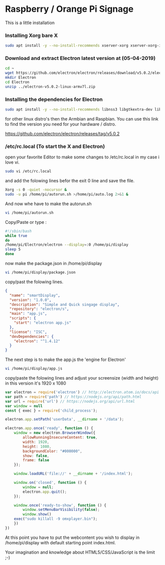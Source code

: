 # Raspberry / Orange Pi Signage 
This is a little installation 

### Installing Xorg bare X 
```bash
sudo apt install -y --no-install-recommends xserver-xorg xserver-xorg-input-evdev 
```
### Download and extract Electron latest version at (05-04-2019) 

```bash
cd ~
wget https://github.com/electron/electron/releases/download/v5.0.2/electron-v5.0.2-linux-armv7l.zip
mkdir Electron
cd Electron
unzip ../electron-v5.0.2-linux-armv7l.zip
```
### Installing the dependencies for Electron
```bash
sudo apt install -y --no-install-recommends libnss3 libgtkextra-dev libgtk-3-0 libxtst-dev libxss1 
```
for other linux distro's then the Armbian and Raspbian. You can use this link to find the version you need for your hardware / distro. 

https://github.com/electron/electron/releases/tag/v5.0.2

### /etc/rc.local (To start the X and Electron)
open your favorite Editor to make some changes to /etc/rc.local in my case i love vi.

```bash
sudo vi /etc/rc.local
```
and add the folowing lines befor the exit 0 line and save the file.
```bash
Xorg -s 0 -quiet -nocursor &
sudo -u pi /home/pi/autorun.sh >/home/pi/auto.log 2>&1 &
```
And now whe have to make the autorun.sh

```bash
vi /home/pi/autorun.sh
```
Copy/Paste or type :
```bash
#!/sbin/bash
while true
do
/home/pi/Electron/electron --display=:0 /home/pi/display
sleep 5
done
```
now make the package.json in /home/pi/display
```bash
vi /home/pi/display/package.json
```
copy/past the folowing lines.

```json
{
  "name": "smartDisplay",
  "version": "1.0.0",
  "description": "Simple and Quick singage display",
  "repository": "electron/s",
  "main": "app.js",
  "scripts": {
    "start": "electron app.js"
  },
  "license": "ISC",
  "devDependencies": {
    "electron": "^1.4.12"
  }
}
```
The next step is to make the app.js the 'engine for Electron' 
```bash
vi /home/pi/display/app.js
```
copy/paste the folowing lines and adjust your screensize (width and height) in this version it's 1920 x 1080
```JavaScript
var electron = require('electron') // http://electron.atom.io/docs/api
var path = require('path') // https://nodejs.org/api/path.html
var url = require('url') // https://nodejs.org/api/url.html
var window = null
const { exec } = require('child_process');

electron.app.setPath('userData', __dirname + '/data');

electron.app.once('ready', function () {
    window = new electron.BrowserWindow({
        allowRunningInsecureContent: true,
        width: 1920,
        height: 1080,
        backgroundColor: "#000000",
        show: false,
        frame: false
    });

    window.loadURL('file://' + __dirname + '/index.html');

    window.on('closed', function () {
        window = null;
        electron.app.quit();
    });

    window.once('ready-to-show', function () {
        window.setMenuBarVisibility(false);
        window.show()
	exec("sudo killall -9 omxplayer.bin");
    })
})
```
At this point you have to put the webcontent you wish to display in /home/pi/display with default starting point index.html. 

Your imagination and knowledge about HTML5/CSS/JavaScript is the limit ;-) 




